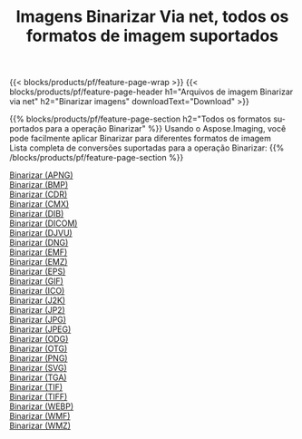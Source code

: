 ﻿---
title: Imagens Binarizar Via net, todos os formatos de imagem suportados 
weight: 3920
url: /pt/net/binarize 
lang: pt
langdirlevel: 2
locales: zh-hans,ja,it,ru,de,es,fr,nl,id,lt,pl,pt,vi,tr,ko,zh-hant,ar,hi,th,sv,cs,uk,he
description: Usando Aspose.Imaging, você pode facilmente imagens Binarizar Via net
---

{{< blocks/products/pf/feature-page-wrap >}}
{{< blocks/products/pf/feature-page-header h1="Arquivos de imagem Binarizar via net" h2="Binarizar imagens" downloadText="Download" >}}


{{% blocks/products/pf/feature-page-section  h2="Todos os formatos suportados para a operação Binarizar" %}}
Usando o Aspose.Imaging, você pode facilmente aplicar Binarizar para diferentes formatos de imagem
<br/>
Lista completa de conversões suportadas para a operação Binarizar:
{{% /blocks/products/pf/feature-page-section %}}
<div class="container-fluid productfamilypage bg-gray">
    <div class="convertypes bg-gray agp-content section">
        <div class="container">
		<div class="row other-converters">
		    <div class='col-md-2 other-converter remove-lp remove-rp'><a href="/imaging/pt/net/binarize/apng" >Binarizar (APNG)</a></div><div class='col-md-2 other-converter remove-lp remove-rp'><a href="/imaging/pt/net/binarize/bmp" >Binarizar (BMP)</a></div><div class='col-md-2 other-converter remove-lp remove-rp'><a href="/imaging/pt/net/binarize/cdr" >Binarizar (CDR)</a></div><div class='col-md-2 other-converter remove-lp remove-rp'><a href="/imaging/pt/net/binarize/cmx" >Binarizar (CMX)</a></div><div class='col-md-2 other-converter remove-lp remove-rp'><a href="/imaging/pt/net/binarize/dib" >Binarizar (DIB)</a></div><div class='col-md-2 other-converter remove-lp remove-rp'><a href="/imaging/pt/net/binarize/dicom" >Binarizar (DICOM)</a></div><div class='col-md-2 other-converter remove-lp remove-rp'><a href="/imaging/pt/net/binarize/djvu" >Binarizar (DJVU)</a></div><div class='col-md-2 other-converter remove-lp remove-rp'><a href="/imaging/pt/net/binarize/dng" >Binarizar (DNG)</a></div><div class='col-md-2 other-converter remove-lp remove-rp'><a href="/imaging/pt/net/binarize/emf" >Binarizar (EMF)</a></div><div class='col-md-2 other-converter remove-lp remove-rp'><a href="/imaging/pt/net/binarize/emz" >Binarizar (EMZ)</a></div><div class='col-md-2 other-converter remove-lp remove-rp'><a href="/imaging/pt/net/binarize/eps" >Binarizar (EPS)</a></div><div class='col-md-2 other-converter remove-lp remove-rp'><a href="/imaging/pt/net/binarize/gif" >Binarizar (GIF)</a></div><div class='col-md-2 other-converter remove-lp remove-rp'><a href="/imaging/pt/net/binarize/ico" >Binarizar (ICO)</a></div><div class='col-md-2 other-converter remove-lp remove-rp'><a href="/imaging/pt/net/binarize/j2k" >Binarizar (J2K)</a></div><div class='col-md-2 other-converter remove-lp remove-rp'><a href="/imaging/pt/net/binarize/jp2" >Binarizar (JP2)</a></div><div class='col-md-2 other-converter remove-lp remove-rp'><a href="/imaging/pt/net/binarize/jpg" >Binarizar (JPG)</a></div><div class='col-md-2 other-converter remove-lp remove-rp'><a href="/imaging/pt/net/binarize/jpeg" >Binarizar (JPEG)</a></div><div class='col-md-2 other-converter remove-lp remove-rp'><a href="/imaging/pt/net/binarize/odg" >Binarizar (ODG)</a></div><div class='col-md-2 other-converter remove-lp remove-rp'><a href="/imaging/pt/net/binarize/otg" >Binarizar (OTG)</a></div><div class='col-md-2 other-converter remove-lp remove-rp'><a href="/imaging/pt/net/binarize/png" >Binarizar (PNG)</a></div><div class='col-md-2 other-converter remove-lp remove-rp'><a href="/imaging/pt/net/binarize/svg" >Binarizar (SVG)</a></div><div class='col-md-2 other-converter remove-lp remove-rp'><a href="/imaging/pt/net/binarize/tga" >Binarizar (TGA)</a></div><div class='col-md-2 other-converter remove-lp remove-rp'><a href="/imaging/pt/net/binarize/tif" >Binarizar (TIF)</a></div><div class='col-md-2 other-converter remove-lp remove-rp'><a href="/imaging/pt/net/binarize/tiff" >Binarizar (TIFF)</a></div><div class='col-md-2 other-converter remove-lp remove-rp'><a href="/imaging/pt/net/binarize/webp" >Binarizar (WEBP)</a></div><div class='col-md-2 other-converter remove-lp remove-rp'><a href="/imaging/pt/net/binarize/wmf" >Binarizar (WMF)</a></div><div class='col-md-2 other-converter remove-lp remove-rp'><a href="/imaging/pt/net/binarize/wmz" >Binarizar (WMZ)</a></div>
                </div>
        </div>
    </div>
</div>
<br/>
